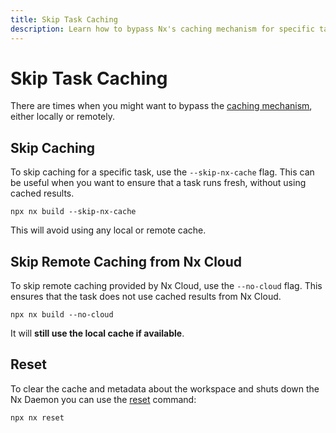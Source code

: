 ```yaml
---
title: Skip Task Caching
description: Learn how to bypass Nx's caching mechanism for specific tasks, skip remote caching from Nx Cloud, and reset the cache when needed.
---
```


# Skip Task Caching

There are times when you might want to bypass the [caching mechanism](/features/cache-task-results), either locally or remotely.

## Skip Caching

To skip caching for a specific task, use the `--skip-nx-cache` flag. This can be useful when you want to ensure that a task runs fresh, without using cached results.

```shell
npx nx build --skip-nx-cache
```

This will avoid using any local or remote cache.

## Skip Remote Caching from Nx Cloud

To skip remote caching provided by Nx Cloud, use the `--no-cloud` flag. This ensures that the task does not use cached results from Nx Cloud.

```shell
npx nx build --no-cloud
```

It will **still use the local cache if available**.

## Reset

To clear the cache and metadata about the workspace and shuts down the Nx Daemon you can use the [reset](/reference/core-api/nx/documents/reset) command:

```shell
npx nx reset
```
